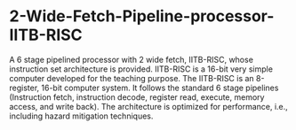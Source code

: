 # 2-Wide-Fetch-Pipeline-processor-IITB-RISC
A 6 stage pipelined processor with 2 wide fetch, IITB-RISC, whose instruction set architecture is provided. IITB-RISC is a 16-bit very simple computer developed for the teaching purpose. The IITB-RISC is an 8-register, 16-bit computer system. It follows the standard 6 stage pipelines (Instruction fetch, instruction decode, register read, execute, memory access, and write back). The architecture is optimized for performance, i.e., including hazard mitigation techniques.
